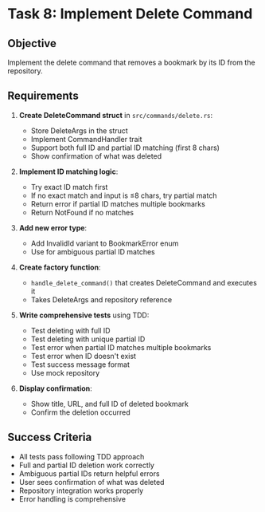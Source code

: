 # Task 8: Implement Delete Command

## Objective
Implement the delete command that removes a bookmark by its ID from the repository.

## Requirements

1. **Create DeleteCommand struct** in `src/commands/delete.rs`:
   - Store DeleteArgs in the struct
   - Implement CommandHandler trait
   - Support both full ID and partial ID matching (first 8 chars)
   - Show confirmation of what was deleted

2. **Implement ID matching logic**:
   - Try exact ID match first
   - If no exact match and input is ≤8 chars, try partial match
   - Return error if partial ID matches multiple bookmarks
   - Return NotFound if no matches

3. **Add new error type**:
   - Add InvalidId variant to BookmarkError enum
   - Use for ambiguous partial ID matches

4. **Create factory function**:
   - `handle_delete_command()` that creates DeleteCommand and executes it
   - Takes DeleteArgs and repository reference

5. **Write comprehensive tests** using TDD:
   - Test deleting with full ID
   - Test deleting with unique partial ID
   - Test error when partial ID matches multiple bookmarks
   - Test error when ID doesn't exist
   - Test success message format
   - Use mock repository

6. **Display confirmation**:
   - Show title, URL, and full ID of deleted bookmark
   - Confirm the deletion occurred

## Success Criteria
- All tests pass following TDD approach
- Full and partial ID deletion work correctly
- Ambiguous partial IDs return helpful errors
- User sees confirmation of what was deleted
- Repository integration works properly
- Error handling is comprehensive